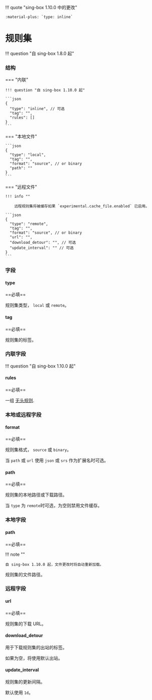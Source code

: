 !!! quote "sing-box 1.10.0 中的更改"

    :material-plus: `type: inline`

# 规则集

!!! question "自 sing-box 1.8.0 起"

### 结构

=== "内联"

    !!! question "自 sing-box 1.10.0 起"

    ```json
    {
      "type": "inline", // 可选
      "tag": "",
      "rules": []
    }
    ```

=== "本地文件"

    ```json
    {
      "type": "local",
      "tag": "",
      "format": "source", // or binary
      "path": ""
    }
    ```

=== "远程文件"

    !!! info ""
    
        远程规则集将被缓存如果 `experimental.cache_file.enabled` 已启用。

    ```json
    {
      "type": "remote",
      "tag": "",
      "format": "source", // or binary
      "url": "",
      "download_detour": "", // 可选
      "update_interval": "" // 可选
    }
    ```

### 字段

#### type

==必填==

规则集类型， `local` 或 `remote`。

#### tag

==必填==

规则集的标签。

### 内联字段

!!! question "自 sing-box 1.10.0 起"

#### rules

==必填==

一组 [无头规则](./headless-rule/).

### 本地或远程字段

#### format

==必填==

规则集格式， `source` 或 `binary`。

当 `path` 或 `url` 使用 `json` 或 `srs` 作为扩展名时可选。

#### path

==必填==

规则集的本地路径或下载路径。

当 `type` 为 `remote`时可选，为空则禁用文件缓存。

### 本地字段

#### path

==必填==

!!! note ""

    自 sing-box 1.10.0 起，文件更改时将自动重新加载。

规则集的文件路径。

### 远程字段

#### url

==必填==

规则集的下载 URL。

#### download_detour

用于下载规则集的出站的标签。

如果为空，将使用默认出站。

#### update_interval

规则集的更新间隔。

默认使用 `1d`。
